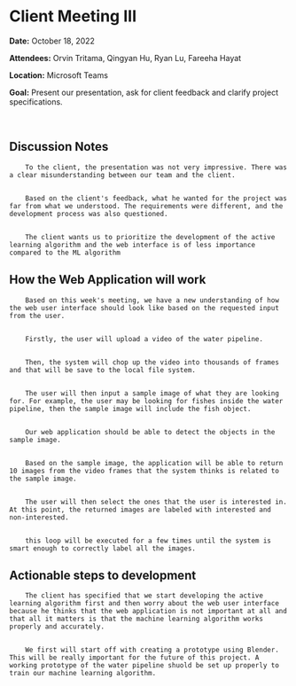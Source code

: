 # Client Meeting III

**Date:** October 18, 2022

**Attendees:** Orvin Tritama, Qingyan Hu, Ryan Lu, Fareeha Hayat

**Location:** Microsoft Teams

**Goal:** Present our presentation, ask for client feedback and clarify project specifications.


<br>


## Discussion Notes
        To the client, the presentation was not very impressive. There was a clear misunderstanding between our team and the client.


        Based on the client's feedback, what he wanted for the project was far from what we understood. The requirements were different, and the development process was also questioned.


        The client wants us to prioritize the development of the active learning algorithm and the web interface is of less importance compared to the ML algorithm




## How the Web Application will work
        Based on this week's meeting, we have a new understanding of how the web user interface should look like based on the requested input from the user.


        Firstly, the user will upload a video of the water pipeline.


        Then, the system will chop up the video into thousands of frames and that will be save to the local file system.


        The user will then input a sample image of what they are looking for. For example, the user may be looking for fishes inside the water pipeline, then the sample image will include the fish object.


        Our web application should be able to detect the objects in the sample image.


        Based on the sample image, the application will be able to return 10 images from the video frames that the system thinks is related to the sample image.


        The user will then select the ones that the user is interested in. At this point, the returned images are labeled with interested and non-interested.


        this loop will be executed for a few times until the system is smart enough to correctly label all the images.




## Actionable steps to development
        The client has specified that we start developing the active learning algorithm first and then worry about the web user interface because he thinks that the web application is not important at all and that all it matters is that the machine learning algorithm works properly and accurately.


        We first will start off with creating a prototype using Blender. This will be really important for the future of this project. A working prototype of the water pipeline shuold be set up properly to train our machine learning algorithm.




<br>
